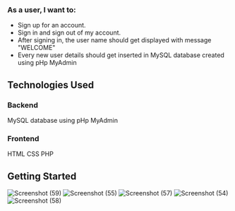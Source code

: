 ### As a user, I want to:
* Sign up for an account.
* Sign in and sign out of my account.
* After signing in, the user name should get displayed with message "WELCOME"
* Every new user details should get inserted in MySQL database created using pHp MyAdmin


## Technologies Used

### Backend

MySQL database using pHp MyAdmin

### Frontend

HTML
CSS
PHP

## Getting Started

![Screenshot (59)](https://user-images.githubusercontent.com/85502883/199163305-00a0553e-5b54-4104-942f-3f8e93fe7c93.png)
![Screenshot (55)](https://user-images.githubusercontent.com/85502883/199163372-60c8e164-ef08-42de-bf7b-d08aa79ce501.png)
![Screenshot (57)](https://user-images.githubusercontent.com/85502883/199163422-7b426d24-c6ac-46d7-8ba0-fe27bfc3874c.png)
![Screenshot (54)](https://user-images.githubusercontent.com/85502883/199163458-6457afef-6a97-4fc2-8373-d951f298a53b.png)
![Screenshot (58)](https://user-images.githubusercontent.com/85502883/199163487-ed3aa240-ffcd-4d36-a474-945adf340518.png)



